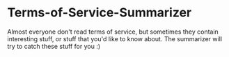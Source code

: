 # Terms-of-Service-Summarizer
Almost everyone don't read terms of service, but sometimes they contain interesting stuff, or stuff that you'd like to know about. The summarizer will try to catch these stuff for you :)
